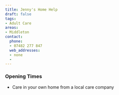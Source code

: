 ```yaml
---
title: Jenny's Home Help
draft: false
tags:
- Adult Care
areas:
- Middleton
contact:
  phone:
  - 07482 277 847
  web_addresses:
  - none
  -
---
```


### Opening Times
* Care in your own home from a local care company
